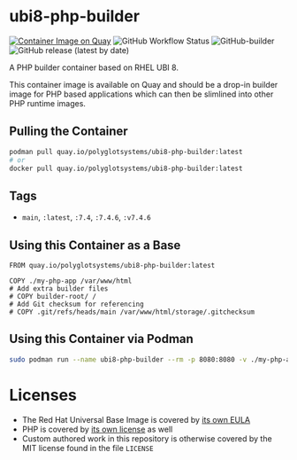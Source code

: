 # ubi8-php-builder

[![Container Image on Quay](https://img.shields.io/badge/Container%20Image-Quay.io-orange)](https://quay.io/polyglotsystems/ubi8-php-builder) ![GitHub Workflow Status](https://img.shields.io/github/workflow/status/PolyglotSystems/ubi8-php-builder/Build%20PHP%20UBI%20Container?label=Container%20Build&style=flat-square) ![GitHub](https://img.shields.io/github/license/PolyglotSystems/ubi8-php)-builder ![GitHub release (latest by date)](https://img.shields.io/github/v/release/PolyglotSystems/ubi8-php-builder)

A PHP builder container based on RHEL UBI 8.

This container image is available on Quay and should be a drop-in builder image for PHP based applications which can then be slimlined into other PHP runtime images.

## Pulling the Container

```bash
podman pull quay.io/polyglotsystems/ubi8-php-builder:latest
# or
docker pull quay.io/polyglotsystems/ubi8-php-builder:latest
```

## Tags

- `main`, `:latest`, `:7.4`, `:7.4.6`, `:v7.4.6`

## Using this Container as a Base

```docker
FROM quay.io/polyglotsystems/ubi8-php-builder:latest

COPY ./my-php-app /var/www/html
# Add extra builder files
# COPY builder-root/ /
# Add Git checksum for referencing
# COPY .git/refs/heads/main /var/www/html/storage/.gitchecksum
```

## Using this Container via Podman

```bash
sudo podman run --name ubi8-php-builder --rm -p 8080:8080 -v ./my-php-app:/var/www/html quay.io/polyglotsystems/ubi8-php-builder:latest /var/www/html/my-build-script.sh
```

# Licenses

- The Red Hat Universal Base Image is covered by [its own EULA](https://www.redhat.com/licenses/EULA_Red_Hat_Universal_Base_Image_English_20190422.pdf)
- PHP is covered by [its own license](https://www.php.net/license/) as well
- Custom authored work in this repository is otherwise covered by the MIT license found in the file `LICENSE`